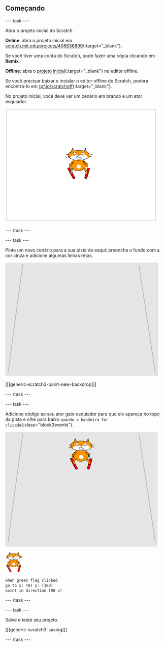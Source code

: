 ## Começando

--- task ---

Abra o projeto inicial do Scratch.

**Online**: abra o projeto inicial em [scratch.mit.edu/projects/406836899](https://scratch.mit.edu/projects/406836899){:target="_blank"}.

Se você tiver uma conta do Scratch, pode fazer uma cópia clicando em **Remix**.

**Offline**: abra o [projeto inicial](https://rpf.io/p/pt-BR/scratch-cat-goes-skiing-go){:target="_blank"} no editor offline.

Se você precisar baixar e instalar o editor offline do Scratch, poderá encontrá-lo em [rpf.io/scratchoff](https://rpf.io/scratchoff){:target="_blank"}.

No projeto inicial, você deve ver um cenário em branco e um ator esquiador.

![projetos iniciais](images/starter_project.png)

--- /task ---

--- task ---

Pinte um novo cenário para a sua pista de esqui: preencha o fundo com a cor cinza e adicione algumas linhas retas.

![cenário de pista de esqui](images/backdrop.png)

[[[generic-scratch3-paint-new-backdrop]]]

--- /task ---

--- task ---

Adicione código ao seu ator gato esquiador para que ele apareça no topo da pista e olhe para baixo `quando a bandeira for clicada`{:class="block3events"}.

![esquiador na pista](images/skier_on_the_slope.png)

![ator esquiador](images/skier_sprite_small.png)

```blocks3
when green flag clicked
go to x: (0) y: (100)
point in direction (90 v)
```

--- /task ---

--- task ---

Salve e teste seu projeto.

[[[generic-scratch3-saving]]]

--- /task ---
